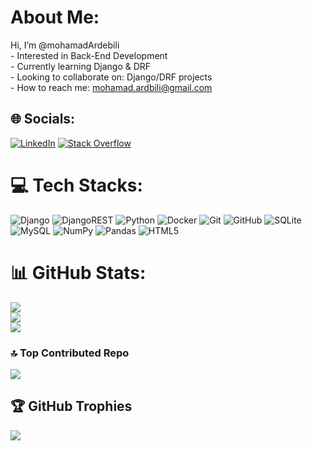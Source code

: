 # About Me:
Hi, I’m @mohamadArdebili<br>- Interested in Back-End Development<br>- Currently learning Django & DRF<br>- Looking to collaborate on: Django/DRF projects<br>- How to reach me: mohamad.ardbili@gmail.com


## 🌐 Socials:
[![LinkedIn](https://img.shields.io/badge/LinkedIn-%230077B5.svg?logo=linkedin&logoColor=white)]((https://www.linkedin.com/in/mohammad-ardebili-5b24a0224/)) [![Stack Overflow](https://img.shields.io/badge/-Stackoverflow-FE7A16?logo=stack-overflow&logoColor=white)](https://stackoverflow.com/users/https://stackoverflow.com/users/22325734/mohamad-ardebili) 

# 💻 Tech Stacks:
![Django](https://img.shields.io/badge/django-%23092E20.svg?style=flat&logo=django&logoColor=white) ![DjangoREST](https://img.shields.io/badge/DJANGO-REST-ff1709?style=flat&logo=django&logoColor=white&color=ff1709&labelColor=gray) ![Python](https://img.shields.io/badge/python-3670A0?style=flat&logo=python&logoColor=ffdd54) ![Docker](https://img.shields.io/badge/docker-%230db7ed.svg?style=flat&logo=docker&logoColor=white) ![Git](https://img.shields.io/badge/git-%23F05033.svg?style=flat&logo=git&logoColor=white) ![GitHub](https://img.shields.io/badge/github-%23121011.svg?style=flat&logo=github&logoColor=white) ![SQLite](https://img.shields.io/badge/sqlite-%2307405e.svg?style=flat&logo=sqlite&logoColor=white) ![MySQL](https://img.shields.io/badge/mysql-4479A1.svg?style=flat&logo=mysql&logoColor=white) ![NumPy](https://img.shields.io/badge/numpy-%23013243.svg?style=flat&logo=numpy&logoColor=white) ![Pandas](https://img.shields.io/badge/pandas-%23150458.svg?style=flat&logo=pandas&logoColor=white) ![HTML5](https://img.shields.io/badge/html5-%23E34F26.svg?style=flat&logo=html5&logoColor=white)
# 📊 GitHub Stats:
![](https://github-readme-stats.vercel.app/api?username=mohamadArdebili&theme=codeSTACKr&hide_border=false&include_all_commits=true&count_private=true)<br/>
![](https://github-readme-streak-stats.herokuapp.com/?user=mohamadArdebili&theme=codeSTACKr&hide_border=false)<br/>
![](https://github-readme-stats.vercel.app/api/top-langs/?username=mohamadArdebili&theme=codeSTACKr&hide_border=false&include_all_commits=true&count_private=true&layout=compact)

### 🔝 Top Contributed Repo
![](https://github-contributor-stats.vercel.app/api?username=mohamadArdebili&limit=5&theme=codeSTACKr&combine_all_yearly_contributions=true)



<!-- profile Views
[![](https://visitcount.itsvg.in/api?id=mohamadArdebili&icon=5&color=7)](https://visitcount.itsvg.in) 
-->

## 🏆 GitHub Trophies
![](https://github-profile-trophy.vercel.app/?username=mohamadArdebili&theme=moltack&no-frame=true&no-bg=true&margin-w=4)


<!---
mohamadArdebili/mohamadArdebili is a ✨ special ✨ repository because its `README.md` (this file) appears on your GitHub profile.
You can click the Preview link to take a look at your changes.
--->
